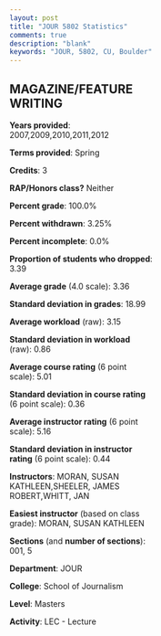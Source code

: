 ```yaml
---
layout: post
title: "JOUR 5802 Statistics"
comments: true
description: "blank"
keywords: "JOUR, 5802, CU, Boulder"
--- 
```

<head>
<script src="https://ajax.googleapis.com/ajax/libs/jquery/2.1.3/jquery.min.js"></script>
<script src="https://dl.dropboxusercontent.com/s/pc42nxpaw1ea4o9/highcharts.js?dl=0"></script>
<!-- <script src="../assets/js/highcharts.js"></script> -->
<style type="text/css">@font-face {
	font-family: "Bebas Neue";
	src: url(https://www.filehosting.org/file/details/544349/BebasNeue%20Regular.otf) format("opentype");
	}
	h1.Bebas { 
		font-family: "Bebas Neue", Verdana, Tahoma;
	}
</style>
</head>
<body>
	<div id="container" style="float: right; width: 45%; height: 88%; margin-left: 2.5%; margin-right: 2.5%;"></div>
	<script language="JavaScript">
		$(document).ready(function() {
		var chart = {type: 'column'};
		var title = {text: 'Grade Distribution'};
		var xAxis = {categories: ['A','B','C','D','F'],crosshair: true};
		var yAxis = {min: 0,title: {text: 'Percentage'}};
		var tooltip = {headerFormat: '<center><b><span style="font-size:20px">{point.key}</span></b></center>',
		               pointFormat: '<td style="padding:0"><b>{point.y:.1f}%</b></td>',
		               footerFormat: '</table>',shared: true,useHTML: true};
		var plotOptions = {column: {pointPadding: 0.0,borderWidth: 0}};  
		var credits = {enabled: false};var series= [{name: 'Percent',data: [57.89,33.33,3.51,0.0,5.26,]}];
		var json = {};
		json.chart = chart;
		json.title = title;
		json.tooltip = tooltip;
		json.xAxis = xAxis;
		json.yAxis = yAxis;  
		json.series = series;
		json.plotOptions = plotOptions;  
		json.credits = credits;
		$('#container').highcharts(json);
	});
	</script>
</body>
			   
## MAGAZINE/FEATURE WRITING

**Years provided**: 2007,2009,2010,2011,2012

**Terms provided**: Spring

**Credits**: 3

**RAP/Honors class?** Neither

**Percent grade**: 100.0%

**Percent withdrawn**: 3.25%

**Percent incomplete**: 0.0%

**Proportion of students who dropped**: 3.39

**Average grade** (4.0 scale): 3.36

**Standard deviation in grades**: 18.99

**Average workload** (raw): 3.15

**Standard deviation in workload** (raw): 0.86

**Average course rating** (6 point scale): 5.01

**Standard deviation in course rating** (6 point scale): 0.36

**Average instructor rating** (6 point scale): 5.16

**Standard deviation in instructor rating** (6 point scale): 0.44

**Instructors**: MORAN, SUSAN KATHLEEN,SHEELER, JAMES ROBERT,WHITT, JAN

**Easiest instructor** (based on class grade): MORAN, SUSAN KATHLEEN

**Sections** (and **number of sections**): 001, 5

**Department**: JOUR

**College**: School of Journalism

**Level**: Masters

**Activity**: LEC - Lecture